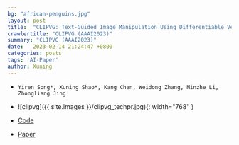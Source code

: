 ```yaml
---
bg: "african-penguins.jpg"
layout: post
title:  "CLIPVG: Text-Guided Image Manipulation Using Differentiable Vector Graphics (AAAI 2023)"
crawlertitle: "CLIPVG (AAAI2023)"
summary: "CLIPVG (AAAI2023)"
date:   2023-02-14 21:24:47 +0800
categories: posts
tags: 'AI-Paper'
author: Xuning
---
```


- `Yiren Song*, Xuning Shao*, Kang Chen, Weidong Zhang, Minzhe Li, Zhongliang Jing`
- ![clipvg]({{ site.images }}/clipvg_techpr.jpg){: width="768" }

- [Code](https://github.com/NetEase-GameAI/clipvg)

- [Paper](https://arxiv.org/abs/2212.02122)


